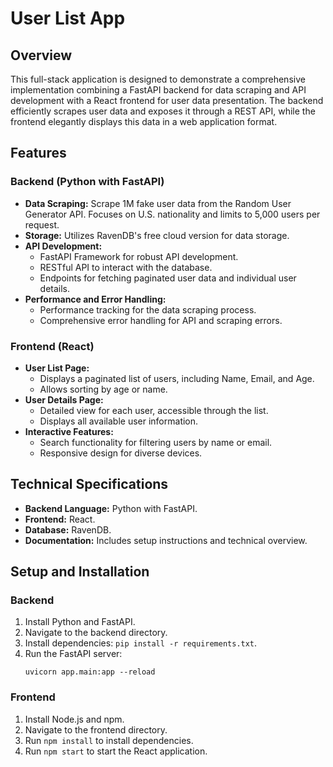 # User List App

## Overview

This full-stack application is designed to demonstrate a comprehensive implementation combining a FastAPI backend for data scraping and API development with a React frontend for user data presentation. The backend efficiently scrapes user data and exposes it through a REST API, while the frontend elegantly displays this data in a web application format.

## Features

### Backend (Python with FastAPI)

- **Data Scraping:** Scrape 1M fake user data from the Random User Generator API. Focuses on U.S. nationality and limits to 5,000 users per request.
- **Storage:** Utilizes RavenDB's free cloud version for data storage.
- **API Development:**
  - FastAPI Framework for robust API development.
  - RESTful API to interact with the database.
  - Endpoints for fetching paginated user data and individual user details.
- **Performance and Error Handling:**
  - Performance tracking for the data scraping process.
  - Comprehensive error handling for API and scraping errors.

### Frontend (React)

- **User List Page:**
  - Displays a paginated list of users, including Name, Email, and Age.
  - Allows sorting by age or name.
- **User Details Page:**
  - Detailed view for each user, accessible through the list.
  - Displays all available user information.
- **Interactive Features:**
  - Search functionality for filtering users by name or email.
  - Responsive design for diverse devices.

## Technical Specifications

- **Backend Language:** Python with FastAPI.
- **Frontend:** React.
- **Database:** RavenDB.
- **Documentation:** Includes setup instructions and technical overview.

## Setup and Installation

### Backend

1. Install Python and FastAPI.
2. Navigate to the backend directory.
3. Install dependencies: `pip install -r requirements.txt`.
4. Run the FastAPI server:
   ```
   uvicorn app.main:app --reload
   ```

### Frontend

1. Install Node.js and npm.
2. Navigate to the frontend directory.
3. Run `npm install` to install dependencies.
4. Run `npm start` to start the React application.
